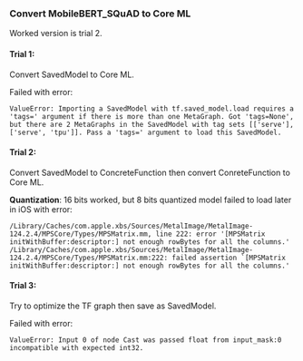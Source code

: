 ### Convert MobileBERT_SQuAD to Core ML

Worked version is trial 2.


#### Trial 1:

Convert SavedModel to Core ML.

Failed with error:
```
ValueError: Importing a SavedModel with tf.saved_model.load requires a 'tags=' argument if there is more than one MetaGraph. Got 'tags=None', but there are 2 MetaGraphs in the SavedModel with tag sets [['serve'], ['serve', 'tpu']]. Pass a 'tags=' argument to load this SavedModel.
```

#### Trial 2:

Convert SavedModel to ConcreteFunction then convert ConreteFunction to Core ML.

**Quantization**:
16 bits worked, but 8 bits quantized model failed to load later in iOS with error:

```
/Library/Caches/com.apple.xbs/Sources/MetalImage/MetalImage-124.2.4/MPSCore/Types/MPSMatrix.mm, line 222: error '[MPSMatrix initWithBuffer:descriptor:] not enough rowBytes for all the columns.'
/Library/Caches/com.apple.xbs/Sources/MetalImage/MetalImage-124.2.4/MPSCore/Types/MPSMatrix.mm:222: failed assertion `[MPSMatrix initWithBuffer:descriptor:] not enough rowBytes for all the columns.'
```

#### Trial 3:

Try to optimize the TF graph then save as SavedModel.

Failed with error:
```
ValueError: Input 0 of node Cast was passed float from input_mask:0 incompatible with expected int32.
```
